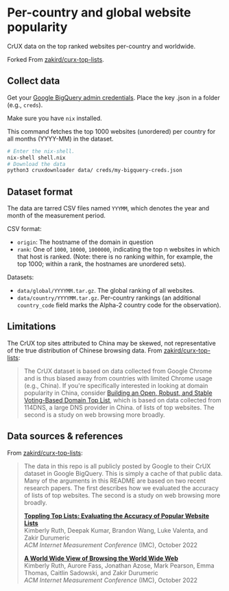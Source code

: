 # Per-country and global website popularity

CrUX data on the top ranked websites per-country and worldwide.

Forked From [zakird/curx-top-lists](https://github.com/zakird/crux-top-lists/).

## Collect data

Get your [Google BigQuery admin credentials](https://www.progress.com/tutorials/jdbc/a-complete-guide-for-google-bigquery-authentication). Place the key .json in a folder (e.g., `creds`).

Make sure you have `nix` installed.

This command fetches the top 1000 websites (unordered) per country for all months (YYYY-MM) in the dataset.

```sh
# Enter the nix-shell.
nix-shell shell.nix
# Download the data
python3 cruxdownloader data/ creds/my-bigquery-creds.json 
```

## Dataset format

The data are tarred CSV files named `YYYMM`, which denotes the year and month of the measurement period. 

CSV format:

- `origin`: The hostname of the domain in question
- `rank`: One of `1000`, `10000`, `1000000`, indicating the top n websites in which that host is ranked. (Note: there is no ranking within, for example, the top 1000; within a rank, the hostnames are unordered sets).

Datasets:

- `data/global/YYYYMM.tar.gz`. The global ranking of all websites.
- `data/country/YYYYMM.tar.gz`. Per-country rankings (an additional `country_code` field marks the Alpha-2 country code for the observation).


## Limitations

The CrUX top sites attributed to China may be skewed, not representative of the
true distribution of Chinese browsing data. From
[zakird/curx-top-lists](https://github.com/zakird/crux-top-lists/):

> The CrUX dataset is based on data collected from Google Chrome and is thus
biased away from countries with limited Chrome usage (e.g., China). If you're
specifically interested in looking at domain popularity in China, consider
[Building an Open, Robust, and Stable Voting-Based Domain Top
List](https://faculty.cc.gatech.edu/~frankli/papers/xie_usenix2022.pdf), which
is based on data collected from 114DNS, a large DNS provider in China.
of lists of top websites. The second is a study on web browsing more broadly.

## Data sources & references

From [zakird/curx-top-lists](https://github.com/zakird/crux-top-lists/):

> The data  in this repo is all publicly posted by Google to their
> CrUX dataset in Google BigQuery. This is simply a cache of that public data.
> Many of the arguments in this README are based
> on two recent research papers. The first describes how we evaluated the accuracy
> of lists of top websites. The second is a study on web browsing more broadly.
> 
> **[Toppling Top Lists: Evaluating the Accuracy of Popular Website Lists](https://zakird.com/papers/toplists.pdf)**<br/>
> Kimberly Ruth, Deepak Kumar, Brandon Wang, Luke Valenta, and Zakir Durumeric<br/>
> _ACM Internet Measurement Conference_ (IMC), October 2022
> 
> **[A World Wide View of Browsing the World Wide Web](https://zakird.com/papers/browsing.pdf)**<br/>
> Kimberly Ruth, Aurore Fass, Jonathan Azose, Mark Pearson, Emma Thomas, Caitlin Sadowski, and Zakir Durumeric<br/>
> _ACM Internet Measurement Conference_ (IMC), October 2022
